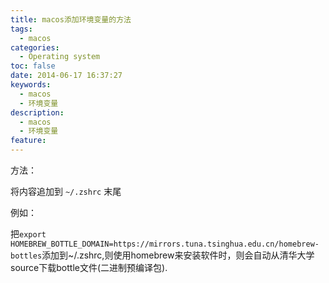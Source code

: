 ```yaml
---
title: macos添加环境变量的方法
tags:
  - macos
categories:
  - Operating system
toc: false
date: 2014-06-17 16:37:27
keywords:
  - macos
  - 环境变量
description:
  - macos
  - 环境变量
feature:
---
```


方法：

将内容追加到 `~/.zshrc` 末尾

例如：

把`export HOMEBREW_BOTTLE_DOMAIN=https://mirrors.tuna.tsinghua.edu.cn/homebrew-bottles`添加到~/.zshrc,则使用homebrew来安装软件时，则会自动从清华大学source下载bottle文件(二进制预编译包).